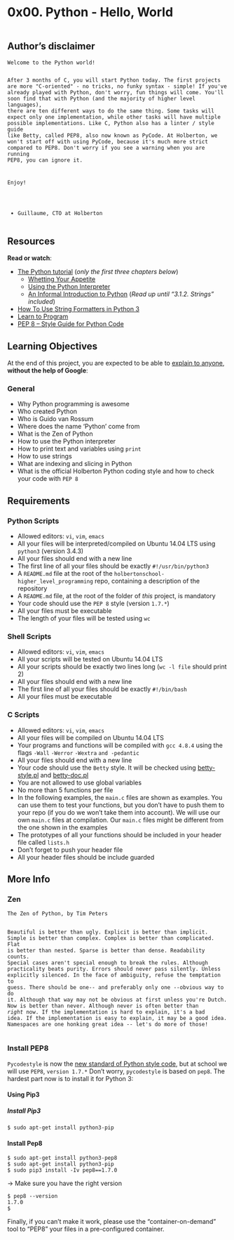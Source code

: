 <h1 class="gap">0x00. Python - Hello, World</h1><div class="gap" id="project-description">
<p><img alt="" src="https://s3.amazonaws.com/intranet-projects-files/holbertonschool-higher-level_programming+/231/48a9fdbd67c84a328a9df9ec8d93b9ac2458ac37721d7d53e51a27fb2bdc5263.jpg" style=""/></p>
<h2>Author’s disclaimer</h2>
<pre><code>Welcome to the Python world!

After 3 months of C, you will start Python today.
The first projects are more "C-oriented" - no tricks, no funky syntax - simple!
If you've already played with Python, don't worry, fun things will come.
You'll soon find that with Python (and the majority of higher level languages), there are ten different ways to do the same thing. Some tasks will expect only one implementation, while other tasks will have multiple possible implementations.
Like C, Python also has a linter / style guide like Betty, called PEP8, also now known as PyCode. At Holberton, we won't start off with using PyCode, because it's much more strict compared to PEP8. Don't worry if you see a warning when you are running PEP8, you can ignore it.

Enjoy!

- Guillaume, CTO at Holberton
</code></pre>
<h2>Resources</h2>
<p><strong>Read or watch</strong>:</p>
<ul>
<li><a href="/rltoken/fX5geNeDFcCtootbB_MqCQ" target="_blank" title="The Python tutorial">The Python tutorial</a> (<em>only the first three chapters below</em>)

<ul>
<li><a href="/rltoken/JnsZOCXrWDkZn6iMo1uuFg" target="_blank" title="Whetting Your Appetite">Whetting Your Appetite</a> </li>
<li><a href="/rltoken/AejXr_G-d8CSITEtpvwpRg" target="_blank" title="Using the Python Interpreter">Using the Python Interpreter</a> </li>
<li><a href="/rltoken/lUBuPMNcox9EqJ1Q3oVesQ" target="_blank" title="An Informal Introduction to Python">An Informal Introduction to Python</a> (<em>Read up until “3.1.2. Strings” included</em>)</li>
</ul></li>
<li><a href="/rltoken/z6mk3Yep2tJVSF6KsBAYrg" target="_blank" title="How To Use String Formatters in Python 3">How To Use String Formatters in Python 3</a> </li>
<li><a href="/rltoken/gYgGXOth8N16KjUpXgO1uQ" target="_blank" title="Learn to Program">Learn to Program</a> </li>
<li><a href="/rltoken/BMIjFOY7HvWHSjHfNrkzPg" target="_blank" title="PEP 8 -- Style Guide for Python Code">PEP 8 – Style Guide for Python Code</a> </li>
</ul>
<h2>Learning Objectives</h2>
<p>At the end of this project, you are expected to be able to <a href="/rltoken/gcf9f4p0O8LJk9lrruE0bg" target="_blank" title="explain to anyone">explain to anyone</a>, <strong>without the help of Google</strong>:</p>
<h3>General</h3>
<ul>
<li>Why Python programming is awesome</li>
<li>Who created Python</li>
<li>Who is Guido van Rossum</li>
<li>Where does the name ‘Python’ come from</li>
<li>What is the Zen of Python</li>
<li>How to use the Python interpreter</li>
<li>How to print text and variables using <code>print</code></li>
<li>How to use strings</li>
<li>What are indexing and slicing in Python</li>
<li>What is the official Holberton Python coding style and how to check your code with <code>PEP 8</code></li>
</ul>
<h2>Requirements</h2>
<h3>Python Scripts</h3>
<ul>
<li>Allowed editors: <code>vi</code>, <code>vim</code>, <code>emacs</code></li>
<li>All your files will be interpreted/compiled on Ubuntu 14.04 LTS using <code>python3</code> (version 3.4.3)</li>
<li>All your files should end with a new line</li>
<li>The first line of all your files should be exactly <code>#!/usr/bin/python3</code></li>
<li>A <code>README.md</code> file at the root of the <code>holbertonschool-higher_level_programming</code> repo, containing a description of the repository</li>
<li>A <code>README.md</code> file, at the root of the folder of <em>this</em> project, is mandatory</li>
<li>Your code should use the <code>PEP 8</code> style (version <code>1.7.*</code>)</li>
<li>All your files must be executable</li>
<li>The length of your files will be tested using <code>wc</code></li>
</ul>
<h3>Shell Scripts</h3>
<ul>
<li>Allowed editors: <code>vi</code>, <code>vim</code>, <code>emacs</code></li>
<li>All your scripts will be tested on Ubuntu 14.04 LTS</li>
<li>All your scripts should be exactly two lines long (<code>wc -l file</code> should print 2)</li>
<li>All your files should end with a new line</li>
<li>The first line of all your files should be exactly <code>#!/bin/bash</code></li>
<li>All your files must be executable</li>
</ul>
<h3>C Scripts</h3>
<ul>
<li>Allowed editors: <code>vi</code>, <code>vim</code>, <code>emacs</code></li>
<li>All your files will be compiled on Ubuntu 14.04 LTS</li>
<li>Your programs and functions will be compiled with <code>gcc 4.8.4</code> using the flags <code>-Wall</code> <code>-Werror</code> <code>-Wextra</code> <code>and -pedantic</code></li>
<li>All your files should end with a new line</li>
<li>Your code should use the <code>Betty</code> style. It will be checked using <a href="https://github.com/holbertonschool/Betty/blob/master/betty-style.pl" target="_blank" title="betty-style.pl">betty-style.pl</a> and <a href="https://github.com/holbertonschool/Betty/blob/master/betty-doc.pl" target="_blank" title="betty-doc.pl">betty-doc.pl</a></li>
<li>You are not allowed to use global variables</li>
<li>No more than 5 functions per file</li>
<li>In the following examples, the <code>main.c</code> files are shown as examples. You can use them to test your functions, but you don’t have to push them to your repo (if you do we won’t take them into account). We will use our own <code>main.c</code> files at compilation. Our <code>main.c</code> files might be different from the one shown in the examples</li>
<li>The prototypes of all your functions should be included in your header file called <code>lists.h</code></li>
<li>Don’t forget to push your header file</li>
<li>All your header files should be include guarded</li>
</ul>
<h2>More Info</h2>
<h3>Zen</h3>
<pre><code>The Zen of Python, by Tim Peters

Beautiful is better than ugly.
Explicit is better than implicit.
Simple is better than complex.
Complex is better than complicated.
Flat is better than nested.
Sparse is better than dense.
Readability counts.
Special cases aren't special enough to break the rules.
Although practicality beats purity.
Errors should never pass silently.
Unless explicitly silenced.
In the face of ambiguity, refuse the temptation to guess.
There should be one-- and preferably only one --obvious way to do it.
Although that way may not be obvious at first unless you're Dutch.
Now is better than never.
Although never is often better than *right* now.
If the implementation is hard to explain, it's a bad idea.
If the implementation is easy to explain, it may be a good idea.
Namespaces are one honking great idea -- let's do more of those!
</code></pre>
<h3>Install PEP8</h3>
<p><code>Pycodestyle</code> is now the <a href="/rltoken/D67mmHg2X9ZI7QHlQxayyw" target="_blank" title="new standard of Python style code">new standard of Python style code</a>, but at school we will use <code>PEP8</code>, <code>version 1.7.*</code>
Don’t worry, <code>pycodestyle</code> is based on <code>pep8</code>.
The hardest part now is to install it for Python 3:</p>
<h4>Using Pip3</h4>
<h5>Install Pip3</h5>
<pre><code>$ sudo apt-get install python3-pip
</code></pre>
<h4>Install Pep8</h4>
<pre><code>$ sudo apt-get install python3-pep8
$ sudo apt-get install python3-pip
$ sudo pip3 install -Iv pep8==1.7.0
</code></pre>
<p>-&gt; Make sure you have the right version</p>
<pre><code>$ pep8 --version
1.7.0
$
</code></pre>
<p>Finally, if you can’t make it work, please use the “container-on-demand” tool to “PEP8” your files in a pre-configured container.</p>
<p><br/>
<br/>
<img alt="" src="https://s3.amazonaws.com/intranet-projects-files/holbertonschool-higher-level_programming+/231/Flyingcircus_2.jpg" style=""/></p>
</div>